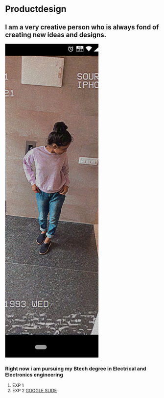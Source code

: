 # Productdesign
## I am a very creative person who is always fond of creating new ideas and designs.
![my photo](https://github.com/Avarnya/Productdesign/blob/main/IMG/Screenshot_20211012-163440_2.png)
### Right now i am pursuing my Btech degree in Electrical and Electronics engineering
1. EXP 1
2. EXP 2
[GOOGLE SLIDE](https://docs.google.com/presentation/d/1t-lV1l-GnPNOpiZHtwr0pO9PW8nksHkQX9nYzEBOFVg/edit?usp=sharing)
